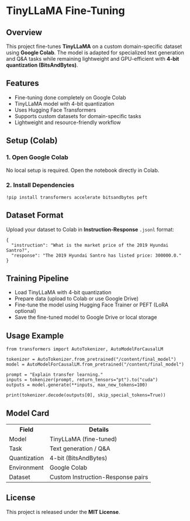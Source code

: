<h1>TinyLLaMA Fine-Tuning</h1>

<h2>Overview</h2>
<p>
This project fine-tunes <strong>TinyLLaMA</strong> on a custom domain-specific dataset using <strong>Google Colab</strong>. 
The model is adapted for specialized text generation and Q&A tasks while remaining lightweight and GPU-efficient with 
<strong>4-bit quantization (BitsAndBytes)</strong>.
</p>

<h2>Features</h2>
<ul>
  <li>Fine-tuning done completely on Google Colab</li>
  <li>TinyLLaMA model with 4-bit quantization</li>
  <li>Uses Hugging Face Transformers</li>
  <li>Supports custom datasets for domain-specific tasks</li>
  <li>Lightweight and resource-friendly workflow</li>
</ul>

<h2>Setup (Colab)</h2>

<h3>1. Open Google Colab</h3>
<p>No local setup is required. Open the notebook directly in Colab.</p>

<h3>2. Install Dependencies</h3>

<pre><code>!pip install transformers accelerate bitsandbytes peft
</code></pre>

<h2>Dataset Format</h2>
<p>Upload your dataset to Colab in <strong>Instruction-Response</strong> <code>.jsonl</code> format:</p>

<pre><code>{
  "instruction": "What is the market price of the 2019 Hyundai Santro?",
  "response": "The 2019 Hyundai Santro has listed price: 300000.0."
}
</code></pre>

<h2>Training Pipeline</h2>
<ul>
  <li>Load TinyLLaMA with 4-bit quantization</li>
  <li>Prepare data (upload to Colab or use Google Drive)</li>
  <li>Fine-tune the model using Hugging Face Trainer or PEFT (LoRA optional)</li>
  <li>Save the fine-tuned model to Google Drive or local storage</li>
</ul>

<h2>Usage Example</h2>

<pre><code>from transformers import AutoTokenizer, AutoModelForCausalLM

tokenizer = AutoTokenizer.from_pretrained("/content/final_model")
model = AutoModelForCausalLM.from_pretrained("/content/final_model")

prompt = "Explain transfer learning."
inputs = tokenizer(prompt, return_tensors="pt").to("cuda")
outputs = model.generate(**inputs, max_new_tokens=100)

print(tokenizer.decode(outputs[0], skip_special_tokens=True))
</code></pre>

<h2>Model Card</h2>

<table>
  <tr>
    <th>Field</th>
    <th>Details</th>
  </tr>
  <tr>
    <td>Model</td>
    <td>TinyLLaMA (fine-tuned)</td>
  </tr>
  <tr>
    <td>Task</td>
    <td>Text generation / Q&amp;A</td>
  </tr>
  <tr>
    <td>Quantization</td>
    <td>4-bit (BitsAndBytes)</td>
  </tr>
  <tr>
    <td>Environment</td>
    <td>Google Colab</td>
  </tr>
  <tr>
    <td>Dataset</td>
    <td>Custom Instruction-Response pairs</td>
  </tr>
</table>

<h2>License</h2>
<p>This project is released under the <strong>MIT License</strong>.</p>
